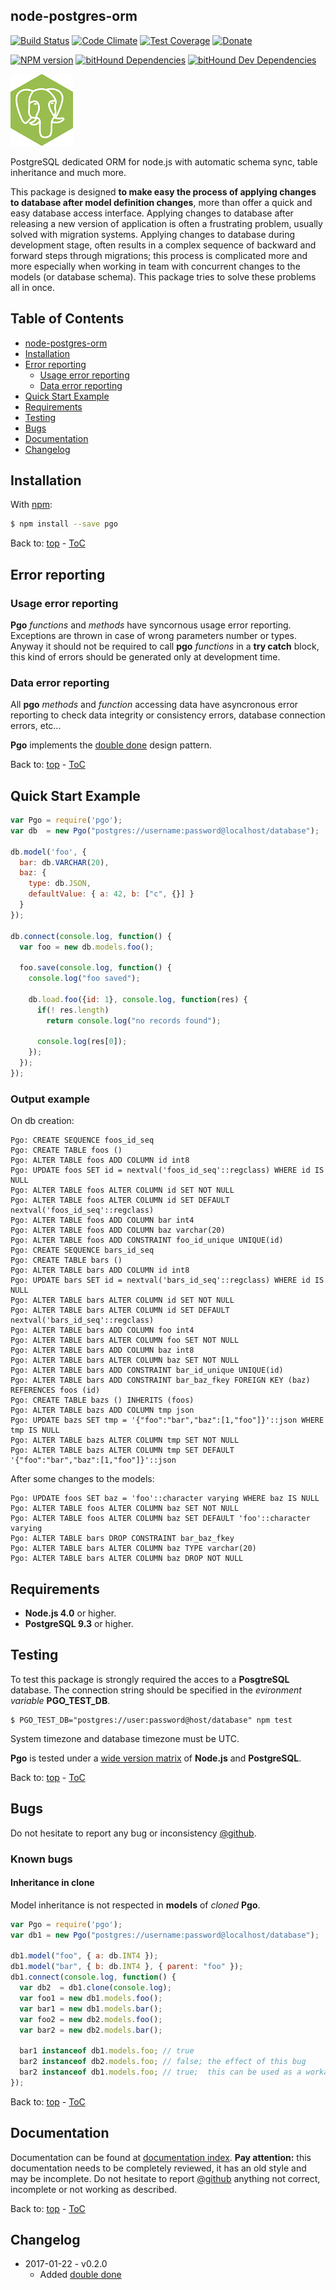 ## node-postgres-orm

[![Build Status](https://travis-ci.org/iccicci/node-postgres-orm.png)](https://travis-ci.org/iccicci/node-postgres-orm)
[![Code Climate](https://codeclimate.com/github/iccicci/node-postgres-orm/badges/gpa.svg)](https://codeclimate.com/github/iccicci/node-postgres-orm)
[![Test Coverage](https://codeclimate.com/github/iccicci/node-postgres-orm/badges/coverage.svg)](https://codeclimate.com/github/iccicci/node-postgres-orm/coverage)
[![Donate](http://img.shields.io/donate/bitcoin.png?color=blue)](https://blockchain.info/address/1Md9WFAHrXTb3yPBwQWmUfv2RmzrtbHioB)

[![NPM version](https://badge.fury.io/js/pgo.svg)](https://www.npmjs.com/package/pgo)
[![bitHound Dependencies](https://www.bithound.io/github/iccicci/node-postgres-orm/badges/dependencies.svg)](https://www.bithound.io/github/iccicci/node-postgres-orm/master/dependencies/npm)
[![bitHound Dev Dependencies](https://www.bithound.io/github/iccicci/node-postgres-orm/badges/devDependencies.svg)](https://www.bithound.io/github/iccicci/node-postgres-orm/master/dependencies/npm)

![pgo logo](https://raw.githubusercontent.com/iccicci/node-postgres-orm/master/pgo-min.png)

PostgreSQL dedicated ORM for node.js with automatic schema sync, table inheritance and much more.

This package is designed __to make easy the process of applying changes to database after model definition changes__, more than offer a quick and easy database access interface.
Applying changes to database after releasing a new version of application is often a frustrating problem, usually solved with migration systems. Applying changes to database
during development stage, often results in a complex sequence of backward and forward steps through migrations; this process is complicated more and more especially when
working in team with concurrent changes to the models (or database schema). This package tries to solve these problems all in once.

## Table of Contents

* [node-postgres-orm](#node-postgres-orm)
* [Installation](#installation)
* [Error reporting](#error-reporting])
  * [Usage error reporting](#usage-error-reporting)
  * [Data error reporting](#data-error-reporting)
* [Quick Start Example](#quick-start-example)
* [Requirements](#requirements)
* [Testing](#testing)
* [Bugs](#bugs)
* [Documentation](#documentation)
* [Changelog](#changelog)

## Installation

With [npm](https://www.npmjs.com/package/pgo):
```sh
$ npm install --save pgo
```

Back to: [top](#) - [ToC](#table-of-contents)

## Error reporting

### Usage error reporting

__Pgo__ _functions_ and _methods_ have syncornous usage error reporting. Exceptions are thrown in case of wrong
parameters number or types. Anyway it should not be required to call __pgo__ _functions_ in a __try catch__ block,
this kind of errors should be generated only at development time.

### Data error reporting

All __pgo__ _methods_ and _function_ accessing data have asyncronous error reporting to check data integrity or
consistency errors, database connection errors, etc...

__Pgo__ implements the [double done](https://www.npmjs.com/package/double-done) design pattern.

Back to: [top](#) - [ToC](#table-of-contents)

## Quick Start Example

```javascript
var Pgo = require('pgo');
var db  = new Pgo("postgres://username:password@localhost/database");

db.model('foo', {
  bar: db.VARCHAR(20),
  baz: {
    type: db.JSON,
    defaultValue: { a: 42, b: ["c", {}] }
  }
});

db.connect(console.log, function() {
  var foo = new db.models.foo();

  foo.save(console.log, function() {
    console.log("foo saved");

    db.load.foo({id: 1}, console.log, function(res) {
      if(! res.length)
        return console.log("no records found");

      console.log(res[0]);
    });
  });
});
```

### Output example

On db creation:

```
Pgo: CREATE SEQUENCE foos_id_seq
Pgo: CREATE TABLE foos ()
Pgo: ALTER TABLE foos ADD COLUMN id int8
Pgo: UPDATE foos SET id = nextval('foos_id_seq'::regclass) WHERE id IS NULL
Pgo: ALTER TABLE foos ALTER COLUMN id SET NOT NULL
Pgo: ALTER TABLE foos ALTER COLUMN id SET DEFAULT nextval('foos_id_seq'::regclass)
Pgo: ALTER TABLE foos ADD COLUMN bar int4
Pgo: ALTER TABLE foos ADD COLUMN baz varchar(20)
Pgo: ALTER TABLE foos ADD CONSTRAINT foo_id_unique UNIQUE(id)
Pgo: CREATE SEQUENCE bars_id_seq
Pgo: CREATE TABLE bars ()
Pgo: ALTER TABLE bars ADD COLUMN id int8
Pgo: UPDATE bars SET id = nextval('bars_id_seq'::regclass) WHERE id IS NULL
Pgo: ALTER TABLE bars ALTER COLUMN id SET NOT NULL
Pgo: ALTER TABLE bars ALTER COLUMN id SET DEFAULT nextval('bars_id_seq'::regclass)
Pgo: ALTER TABLE bars ADD COLUMN foo int4
Pgo: ALTER TABLE bars ALTER COLUMN foo SET NOT NULL
Pgo: ALTER TABLE bars ADD COLUMN baz int8
Pgo: ALTER TABLE bars ALTER COLUMN baz SET NOT NULL
Pgo: ALTER TABLE bars ADD CONSTRAINT bar_id_unique UNIQUE(id)
Pgo: ALTER TABLE bars ADD CONSTRAINT bar_baz_fkey FOREIGN KEY (baz) REFERENCES foos (id)
Pgo: CREATE TABLE bazs () INHERITS (foos)
Pgo: ALTER TABLE bazs ADD COLUMN tmp json
Pgo: UPDATE bazs SET tmp = '{"foo":"bar","baz":[1,"foo"]}'::json WHERE tmp IS NULL
Pgo: ALTER TABLE bazs ALTER COLUMN tmp SET NOT NULL
Pgo: ALTER TABLE bazs ALTER COLUMN tmp SET DEFAULT '{"foo":"bar","baz":[1,"foo"]}'::json
```

After some changes to the models:

```
Pgo: UPDATE foos SET baz = 'foo'::character varying WHERE baz IS NULL
Pgo: ALTER TABLE foos ALTER COLUMN baz SET NOT NULL
Pgo: ALTER TABLE foos ALTER COLUMN baz SET DEFAULT 'foo'::character varying
Pgo: ALTER TABLE bars DROP CONSTRAINT bar_baz_fkey
Pgo: ALTER TABLE bars ALTER COLUMN baz TYPE varchar(20)
Pgo: ALTER TABLE bars ALTER COLUMN baz DROP NOT NULL
```

## Requirements

* __Node.js 4.0__ or higher.
* __PostgreSQL 9.3__ or higher.

## Testing

To test this package is strongly required the acces to a __PosgtreSQL__ database. The connection string should
be specified in the _evironment variable_ __PGO_TEST_DB__.

```
$ PGO_TEST_DB="postgres://user:password@host/database" npm test
```

System timezone and database timezone must be UTC.

__Pgo__ is tested under a [wide version matrix](https://travis-ci.org/iccicci/node-postgres-orm) of __Node.js__ and
__PostgreSQL__.

Back to: [top](#) - [ToC](#table-of-contents)

## Bugs

Do not hesitate to report any bug or inconsistency [@github](https://github.com/iccicci/node-postgres-orm/issues).

### Known bugs

#### Inheritance in clone

Model inheritance is not respected in __models__ of _cloned_ __Pgo__.

```javascript
var Pgo = require('pgo');
var db1 = new Pgo("postgres://username:password@localhost/database");

db1.model("foo", { a: db.INT4 });
db1.model("bar", { b: db.INT4 }, { parent: "foo" });
db1.connect(console.log, function() {
  var db2  = db1.clone(console.log);
  var foo1 = new db1.models.foo();
  var bar1 = new db1.models.bar();
  var foo2 = new db2.models.foo();
  var bar2 = new db2.models.bar();

  bar1 instanceof db1.models.foo; // true
  bar2 instanceof db2.models.foo; // false; the effect of this bug
  bar2 instanceof db1.models.foo; // true;  this can be used as a workaround
});
```

Back to: [top](#) - [ToC](#table-of-contents)

## Documentation

Documentation can be found at
[documentation index](https://github.com/iccicci/node-postgres-orm/blob/master/doc/Home.md).
__Pay attention:__ this documentation needs to be completely reviewed, it has an old style and may be incomplete. Do
not hesitate to report [@github](https://github.com/iccicci/node-postgres-orm/issues) anything not correct, incomplete
or not working as described.

Back to: [top](#) - [ToC](#table-of-contents)

## Changelog

* 2017-01-22 - v0.2.0
  * Added [double done](https://www.npmjs.com/package/double-done)
